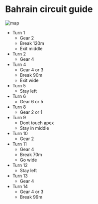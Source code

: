 # Bahrain circuit guide

![map](https://www.formula1.com/content/dam/fom-website/2018-redesign-assets/Circuit%20maps%2016x9/Bahrain_Circuit.png.transform/7col/image.png)

- Turn 1
    - Gear 2
    - Break 120m
    - Exit middle
- Turn 2
    - Gear 4
- Turn 4
    - Gear 4 or 3
    - Break 90m
    - Exit wide
- Turn 5
    - Stay left
- Turn 6
    - Gear 6 or 5
- Turn 8
    - Gear 2 or 1
- Turn 9
    - Dont touch apex
    - Stay in middle
- Turn 10
    - Gear 2
- Turn 11
    - Gear 4
    - Break 70m
    - Go wide
- Turn 12
    - Stay left
- Turn 13
    - Gear 4
- Turn 14
    - Gear 4 or 3
    - Break 99m
